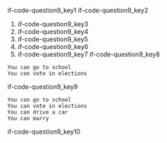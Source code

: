 if-code-question9_key1
if-code-question9_key2


1. if-code-question9_key3
2. if-code-question9_key4
3. if-code-question9_key5
4. if-code-question9_key6
5. if-code-question9_key7
if-code-question9_key8


```
You can go to school
You can vote in elections
```
if-code-question9_key9


```
You can go to school
You can vote in elections
You can drive a car
You can marry
```
if-code-question9_key10
